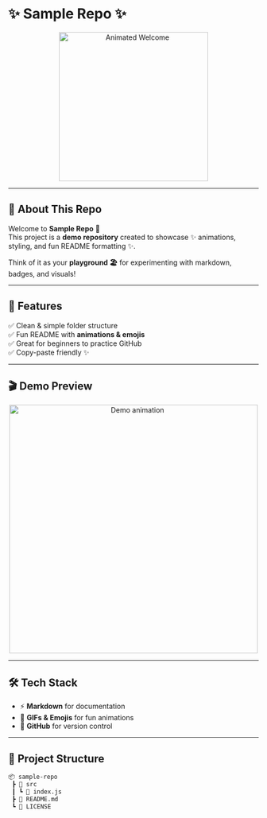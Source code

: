 # ✨ Sample Repo ✨  

<p align="center">
  <img src="https://media.giphy.com/media/xT9IgG50Fb7Mi0prBC/giphy.gif" width="300" alt="Animated Welcome" />
</p>

---

## 🚀 About This Repo  

Welcome to **Sample Repo** 🎉  
This project is a **demo repository** created to showcase ✨ animations, styling, and fun README formatting ✨.  

Think of it as your **playground 🏖️** for experimenting with markdown, badges, and visuals!  

---

## 🌟 Features  

✅ Clean & simple folder structure  
✅ Fun README with **animations & emojis**  
✅ Great for beginners to practice GitHub  
✅ Copy-paste friendly ✨  

---

## 🎬 Demo Preview  

<p align="center">
  <img src="https://media.giphy.com/media/26AHONQ79FdWZhAI0/giphy.gif" width="500" alt="Demo animation" />
</p>

---

## 🛠️ Tech Stack  

- ⚡ **Markdown** for documentation  
- 🎨 **GIFs & Emojis** for fun animations  
- 🐙 **GitHub** for version control  

---

## 📂 Project Structure  

```bash
📦 sample-repo
 ┣ 📂 src
 ┃ ┗ 📄 index.js
 ┣ 📄 README.md
 ┗ 📄 LICENSE

